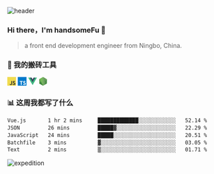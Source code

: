 ![header](https://raw.githubusercontent.com/fzq1998/fzq1998/master/header.png)

### Hi there，I'm handsomeFu 👋

> a front end development engineer from Ningbo, China.

### 🔧 我的搬砖工具
<code><img height="20" src="https://raw.githubusercontent.com/github/explore/80688e429a7d4ef2fca1e82350fe8e3517d3494d/topics/javascript/javascript.png" alt="javascript"></code>
<code><img height="20" src="https://raw.githubusercontent.com/github/explore/80688e429a7d4ef2fca1e82350fe8e3517d3494d/topics/typescript/typescript.png" alt="typescript"></code>
<code><img height="20" src="https://raw.githubusercontent.com/github/explore/80688e429a7d4ef2fca1e82350fe8e3517d3494d/topics/vue/vue.png" alt="vue"></code>
<code><img height="20" src="https://raw.githubusercontent.com/github/explore/80688e429a7d4ef2fca1e82350fe8e3517d3494d/topics/nodejs/nodejs.png" alt="nodejs"></code>



### 📊 这周我都写了什么
<!--START_SECTION:waka-->

```txt
Vue.js       1 hr 2 mins     █████████████░░░░░░░░░░░░   52.14 %
JSON         26 mins         █████▓░░░░░░░░░░░░░░░░░░░   22.29 %
JavaScript   24 mins         █████░░░░░░░░░░░░░░░░░░░░   20.51 %
Batchfile    3 mins          ▓░░░░░░░░░░░░░░░░░░░░░░░░   03.05 %
Text         2 mins          ▒░░░░░░░░░░░░░░░░░░░░░░░░   01.71 %
```

<!--END_SECTION:waka-->


![expedition](https://raw.githubusercontent.com/fzq1998/fzq1998/master/expedition.gif)

